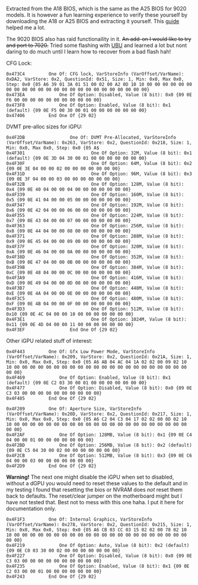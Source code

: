Extracted from the A18 BIOS, which is the same as the A25 BIOS for 9020 models. It is however a fun learning experience to verify these yourself by downloading the A18 or A25 BIOS and extracting it yourself. This [guide](https://github.com/JimLee1996/Hackintosh_OptiPlex_9020) helped me a lot.

The 9020 BIOS also has raid functionaility in it. ~~An add-on I would like to try and port to 7020.~~ Tried some flashing with [UBU](https://www.win-raid.com/t154f16-Tool-Guide-News-quot-UEFI-BIOS-Updater-quot-UBU.html) and learned a lot but nont daring to do much until I learn how to recover from a bad flash hah!

CFG Lock:

```
0x473C4 		One Of: CFG lock, VarStoreInfo (VarOffset/VarName): 0xDA2, VarStore: 0x2, QuestionId: 0x51, Size: 1, Min: 0x0, Max 0x0, Step: 0x0 {05 A6 39 01 3A 01 51 00 02 00 A2 0D 10 10 00 00 00 00 00 00 00 00 00 00 00 00 00 00 00 00 00 00 00 00 00 00 00 00}
0x473EA 			One Of Option: Disabled, Value (8 bit): 0x0 {09 0E F6 00 00 00 00 00 00 00 00 00 00 00}
0x473F8 			One Of Option: Enabled, Value (8 bit): 0x1 (default) {09 0E F5 00 30 00 01 00 00 00 00 00 00 00}
0x47406 		End One Of {29 02}
```

DVMT pre-alloc sizes for iGPU:

```
0x4F2DB                 One Of: DVMT Pre-Allocated, VarStoreInfo (VarOffset/VarName): 0x263, VarStore: 0x2, QuestionId: 0x218, Size: 1, Min: 0x0, Max 0x0, Step: 0x0 {05 A$
0x4F301                         One Of Option: 32M, Value (8 bit): 0x1 (default) {09 0E 3D 04 30 00 01 00 00 00 00 00 00 00}
0x4F30F                         One Of Option: 64M, Value (8 bit): 0x2 {09 0E 3E 04 00 00 02 00 00 00 00 00 00 00}
0x4F31D                         One Of Option: 96M, Value (8 bit): 0x3 {09 0E 3F 04 00 00 03 00 00 00 00 00 00 00}
0x4F32B                         One Of Option: 128M, Value (8 bit): 0x4 {09 0E 40 04 00 00 04 00 00 00 00 00 00 00}
0x4F339                         One Of Option: 160M, Value (8 bit): 0x5 {09 0E 41 04 00 00 05 00 00 00 00 00 00 00}
0x4F347                         One Of Option: 192M, Value (8 bit): 0x6 {09 0E 42 04 00 00 06 00 00 00 00 00 00 00}
0x4F355                         One Of Option: 224M, Value (8 bit): 0x7 {09 0E 43 04 00 00 07 00 00 00 00 00 00 00}
0x4F363                         One Of Option: 256M, Value (8 bit): 0x8 {09 0E 44 04 00 00 08 00 00 00 00 00 00 00}
0x4F371                         One Of Option: 288M, Value (8 bit): 0x9 {09 0E 45 04 00 00 09 00 00 00 00 00 00 00}
0x4F37F                         One Of Option: 320M, Value (8 bit): 0xA {09 0E 46 04 00 00 0A 00 00 00 00 00 00 00}
0x4F38D                         One Of Option: 352M, Value (8 bit): 0xB {09 0E 47 04 00 00 0B 00 00 00 00 00 00 00}
0x4F39B                         One Of Option: 384M, Value (8 bit): 0xC {09 0E 48 04 00 00 0C 00 00 00 00 00 00 00}
0x4F3A9                         One Of Option: 416M, Value (8 bit): 0xD {09 0E 49 04 00 00 0D 00 00 00 00 00 00 00}
0x4F3B7                         One Of Option: 448M, Value (8 bit): 0xE {09 0E 4A 04 00 00 0E 00 00 00 00 00 00 00}
0x4F3C5                         One Of Option: 480M, Value (8 bit): 0xF {09 0E 4B 04 00 00 0F 00 00 00 00 00 00 00}
0x4F3D3                         One Of Option: 512M, Value (8 bit): 0x10 {09 0E 4C 04 00 00 10 00 00 00 00 00 00 00}
0x4F3E1                         One Of Option: 1024M, Value (8 bit): 0x11 {09 0E 4D 04 00 00 11 00 00 00 00 00 00 00}
0x4F3EF                 End One Of {29 02}
```

Other iGPU related stuff of interest:

```
0x4F443 		One Of: Gfx Low Power Mode, VarStoreInfo (VarOffset/VarName): 0x209, VarStore: 0x2, QuestionId: 0x21A, Size: 1, Min: 0x0, Max 0x0, Step: 0x0 {05 A6 AB 04 AC 04 1A 02 02 00 09 02 10 10 00 00 00 00 00 00 00 00 00 00 00 00 00 00 00 00 00 00 00 00 00 00 00 00}
0x4F469 			One Of Option: Enabled, Value (8 bit): 0x1 (default) {09 0E C2 03 30 00 01 00 00 00 00 00 00 00}
0x4F477 			One Of Option: Disabled, Value (8 bit): 0x0 {09 0E C3 03 00 00 00 00 00 00 00 00 00 00}
0x4F485 		End One Of {29 02}
```

```
0x4F289 		One Of: Aperture Size, VarStoreInfo (VarOffset/VarName): 0x20D, VarStore: 0x2, QuestionId: 0x217, Size: 1, Min: 0x0, Max 0x0, Step: 0x0 {05 A6 C2 04 C3 04 17 02 02 00 0D 02 10 10 00 00 00 00 00 00 00 00 00 00 00 00 00 00 00 00 00 00 00 00 00 00 00 00}
0x4F2AF 			One Of Option: 128MB, Value (8 bit): 0x1 {09 0E C4 04 00 00 01 00 00 00 00 00 00 00}
0x4F2BD 			One Of Option: 256MB, Value (8 bit): 0x2 (default) {09 0E C5 04 30 00 02 00 00 00 00 00 00 00}
0x4F2CB 			One Of Option: 512MB, Value (8 bit): 0x3 {09 0E C6 04 00 00 03 00 00 00 00 00 00 00}
0x4F2D9 		End One Of {29 02}
```

**Warning!** The next one might disable the iGPU when set to disabled, without a dGPU you would need to reset these values to the default and in my testing I found that resetting the bios or NVRAM does *not* reset them back to defaults. The reset/clear jumper on the motherboard might but I have not tested that. Best not to mess with this one haha. I put it here for documentation only.

```
0x4F1F3 		One Of: Internal Graphics, VarStoreInfo (VarOffset/VarName): 0x278, VarStore: 0x2, QuestionId: 0x215, Size: 1, Min: 0x0, Max 0x0, Step: 0x0 {05 A6 CB 03 CC 03 15 02 02 00 78 02 10 10 00 00 00 00 00 00 00 00 00 00 00 00 00 00 00 00 00 00 00 00 00 00 00 00}
0x4F219 			One Of Option: Auto, Value (8 bit): 0x2 (default) {09 0E C0 03 30 00 02 00 00 00 00 00 00 00}
0x4F227 			One Of Option: Disabled, Value (8 bit): 0x0 {09 0E C3 03 00 00 00 00 00 00 00 00 00 00}
0x4F235 			One Of Option: Enabled, Value (8 bit): 0x1 {09 0E C2 03 00 00 01 00 00 00 00 00 00 00}
0x4F243 		End One Of {29 02}
```

